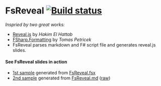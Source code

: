 FsReveal [![Build status](https://ci.appveyor.com/api/projects/status/rpwg3epbvv5fwq1p/branch/master)](https://ci.appveyor.com/project/kimsk/fsreveal/branch/master)
========

_Inspried by two great works:_

- [Reveal.js](http://lab.hakim.se/reveal-js/#/) by _Hakim El Hattab_
- [FSharp.Formatting](https://github.com/tpetricek/FSharp.Formatting) by _Tomas Petricek_
- FsReveal parses markdown and F# script file and generates reveal.js slides.

#### See FsReveal slides in action

- [1st sample](http://fsreveal.azurewebsites.net/) generated from [FsReveal.fsx](https://github.com/kimsk/FsReveal/blob/master/src/presentations/FsReveal.fsx)
- [2nd sample](http://fsreveal.azurewebsites.net/index-md.html) generated from [FsReveal.md](https://github.com/kimsk/FsReveal/blob/master/src/presentations/FsReveal.md) ([raw](https://raw.githubusercontent.com/kimsk/FsReveal/master/src/presentations/FsReveal.md))
 


